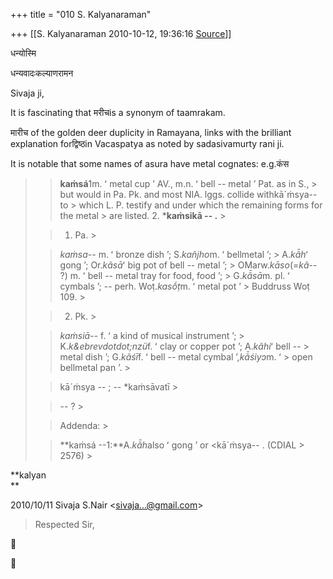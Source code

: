 +++
title = "010 S. Kalyanaraman"

+++
[[S. Kalyanaraman	2010-10-12, 19:36:16 [Source](https://groups.google.com/g/bvparishat/c/0H3OqQY4OQE)]]



धन्योस्मि

धन्यवादःकल्याणरामन

  

Sivaja ji,

  

It is fascinating that मरीचis a synonym of taamrakam.

  

मारीच of the golden deer duplicity in Ramayana, links with the brilliant explanation forद्विष्ठin Vacaspatya as noted by sadasivamurty rani ji.

  

It is notable that some names of asura have metal cognates: e.g.कंस

> 
> > 
> > 
> > 
> > **kaṁsá**1m. ʻ metal cup ʼ AV., m.n. ʻ bell -- metal ʼ Pat. as in S., > but would in Pa. Pk. and most NIA. lggs. collide withkāˊṁsya-- to > which L. P. testify and under which the remaining forms for the metal > are listed. 2. \***kaṁsikā -- .** >
> 
> > 
> > 
> > 1. Pa. >
> 
> > *kaṁsa*-- m. ʻ bronze dish ʼ; S.*kañjho*m. ʻ bellmetal ʼ; > A.*kã̄h*ʻ gong ʼ; Or.*kãsā*ʻ big pot of bell -- metal ʼ; > OMarw.*kāso*(=*kã*-- ?) m. ʻ bell -- metal tray for food, food ʼ; > G.*kã̄sā*m. pl. ʻ cymbals ʼ; -- perh. Woṭ.*kasṓṭ*m. ʻ metal pot ʼ > Buddruss Woṭ 109. >
> 
> > 
> > 
> > 2. Pk. >
> 
> > *kaṁsiā*-- f. ʻ a kind of musical instrument ʼ; > K.*k&ebrevdotdot;nzü*f. ʻ clay or copper pot ʼ; A.*kãhi*ʻ bell -- > metal dish ʼ; G.*kãśī*f. ʻ bell -- metal cymbal ʼ,*kã̄śiyɔ*m. ʻ > open bellmetal pan ʼ. >
> 
> > 
> > 
> > kāˊṁsya -- ; -- \*kaṁsāvatī >
> 
> > -- ? >
> 
> > 
> > 
> > Addenda: >
> 
> > **kaṁsá --1:**A.*kã̄h*also ʻ gong ʼ or \<kāˊṁsya-- . (CDIAL > 2576) >
> 

  

**kalyan  
**  
  

2010/10/11 Sivaja S.Nair \<[sivaja...@gmail.com]()\>  

> Respected Sir,





